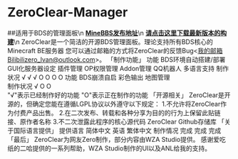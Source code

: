 # ZeroClear-Manager
##适用于BDS的管理面板\n
**[MineBBS发布地址](https://www.minebbs.com/resources/zeroclear.1820/)**\n
**[请点击这里下载最新版本的构建](https://https://github.com/Litezero/ZeroClear-Manager/releases)**\n
ZeroClear是一个简洁的开源BDS管理面板。理论支持所有BDS核心的Minecraft BE服务器
您可以通过邮箱的方式将ZeroClear的反馈Bug<我的邮箱Bilibilizero_lvan@outlook.com>。
「制作功能」
功能	BDS环境自动搭建/部署	GUI化服务器设定	插件管理	OP权限管理	Addon管理	QQ机器人	多语言支持
制作状况	√	√	√	O	O	O	O
功能	BDS崩溃自启	彩色输出	地图管理					
制作状况	√	O	O					
"√"表示已经制作好的功能
"O"表示正在制作的功能
「开源相关」
ZeroClear是开源的，但确定您能在遵循LGPL协议以外遵守以下规定：
1.不允许将ZeroClear作为付费产品出售。
2.在二次发布、转载和各种分享为目的的行为上保留此贴链接、原作者名称
3.不二次泄露此程序的核心源代码
ZeroClear Github存储库
「关于国际语言提供」
提供语言	简体中文	英语	繁体中文
制作情况	完成	完成	完成
「最后」
ZeroClear为网友Zero制作，部分内容由WZA Studio提供。
感谢爱吃纸的二哈提供的一系列帮助，WZA Studio制作的UI以及ANL给我的支持。
